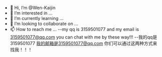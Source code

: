 - 👋 Hi, I’m @Wen-Kaijin
- 👀 I’m interested in ...
- 🌱 I’m currently learning ...
- 💞️ I’m looking to collaborate on ...
- 📫 How to reach me ...
--my qq is 3159501077 and my email is 3159501077@qq.com you can chat with me by these way!!!
--我的qq是3159501077 我的邮箱是3159501077@qq.com 你们可以通过这两种方式来找我！！！

<!---
Wen-Kaijin/Wen-Kaijin is a ✨ special ✨ repository because its `README.md` (this file) appears on your GitHub profile.
You can click the Preview link to take a look at your changes.
--->
